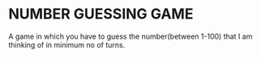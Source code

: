 # NUMBER GUESSING GAME

A game in which you have to guess the number(between 1-100) that I am thinking of in minimum no of turns.